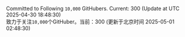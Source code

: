 Committed to Following `10,000` GitHubers. Current: <!-- FOLLOWING_COUNT -->300<!-- FOLLOWING_COUNT --> (Update at UTC <!-- LAST_UPDATED -->2025-04-30 18:48:30<!-- LAST_UPDATED -->)<br>
致力于关注`10,000`个GitHuber。当前：<!-- FOLLOWING_COUNT -->300<!-- FOLLOWING_COUNT --> (更新于北京时间 <!-- LAST_UPDATED_CST -->2025-05-01 02:48:30<!-- LAST_UPDATED_CST -->)
